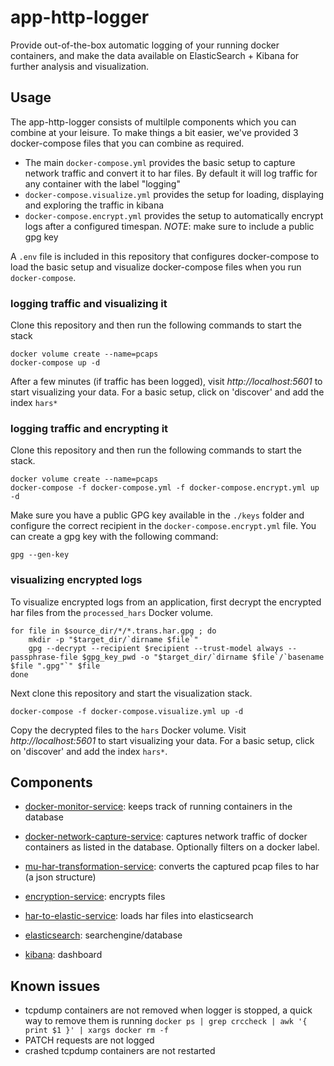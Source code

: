 # app-http-logger
Provide out-of-the-box automatic logging of your running docker containers, and make the data available on ElasticSearch + Kibana for further analysis and visualization.


## Usage 
The app-http-logger consists of multilple components which you can combine at your leisure. To make things a bit easier, we've provided 3 docker-compose files that you can combine as required.
* The main `docker-compose.yml` provides the basic setup to capture network traffic and convert it to har files. By default it will log traffic for any container with the label "logging"
* `docker-compose.visualize.yml` provides the setup for loading, displaying and exploring the traffic in kibana
* `docker-compose.encrypt.yml` provides the setup to automatically encrypt logs after a configured timespan. *NOTE*: make sure to include a public gpg key 

A `.env` file is included in this repository that configures docker-compose to load the basic setup and visualize docker-compose files when you run `docker-compose`. 


### logging traffic and visualizing it
Clone this repository and then run the following commands to start the stack

```
docker volume create --name=pcaps
docker-compose up -d
```
After a few minutes (if traffic has been logged), visit *http://localhost:5601* to start visualizing your data. For a basic setup, click on 'discover' and add the index `hars*`

### logging traffic and encrypting it
Clone this repository and then run the following commands to start the stack. 

```
docker volume create --name=pcaps
docker-compose -f docker-compose.yml -f docker-compose.encrypt.yml up -d
```

Make sure you have a public GPG key available in the `./keys` folder and configure the correct recipient in the `docker-compose.encrypt.yml` file. You can create a gpg key with the following command:

```
gpg --gen-key
```

### visualizing encrypted logs
To visualize encrypted logs from an application, first decrypt the encrypted har files from the `processed_hars` Docker volume.
```
for file in $source_dir/*/*.trans.har.gpg ; do
    mkdir -p "$target_dir/`dirname $file`"
    gpg --decrypt --recipient $recipient --trust-model always --passphrase-file $gpg_key_pwd -o "$target_dir/`dirname $file`/`basename $file ".gpg"`" $file
done
```

Next clone this repository and start the visualization stack.
```
docker-compose -f docker-compose.visualize.yml up -d
```

Copy the decrypted files to the `hars` Docker volume. Visit *http://localhost:5601* to start visualizing your data. For a basic setup, click on 'discover' and add the index `hars*`.

## Components

* [docker-monitor-service](https://github.com/lblod/docker-monitor-service/): keeps track of running containers in the database

* [docker-network-capture-service](https://github.com/lblod/docker-network-capture-service/): captures network traffic of docker containers as listed in the database. Optionally filters on a docker label.

* [mu-har-transformation-service](https://github.com/lblod/mu-har-transformation-service/): converts the captured pcap files to har (a json structure)

* [encryption-service](https://github.com/lblod/encryption-service/): encrypts files

* [har-to-elastic-service](https://github.com/lblod/har-to-elastic-service/): loads har files into elasticsearch 

* [elasticsearch](https://www.docker.elastic.co/): searchengine/database

* [kibana](https://www.docker.elastic.co/): dashboard 

## Known issues
 * tcpdump containers are not removed when logger is stopped, a quick way to remove them is running `docker ps | grep crccheck | awk '{ print $1 }' | xargs docker rm -f`
 * PATCH requests are not logged
 * crashed tcpdump containers are not restarted
 
 
